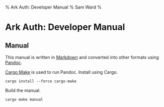 % Ark Auth: Developer Manual
% Sam Ward
%

# Ark Auth: Developer Manual

## Manual

This manual is written in [Markdown][markdown] and converted into other formats using [Pandoc][pandoc].

[Cargo Make][cargo-make] is used to run Pandoc. Install using Cargo.

```shell
cargo install --force cargo-make
```

Build the manual.

```shell
cargo make manual
```

[markdown]: <https://pandoc.org/MANUAL.html#pandocs-markdown>
[pandoc]: <https://pandoc.org/>
[cargo-make]: <https://github.com/sagiegurari/cargo-make>
